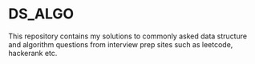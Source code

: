 # DS_ALGO
This repository contains my solutions to commonly asked data structure and algorithm questions from interview prep sites such as leetcode, hackerank etc.
